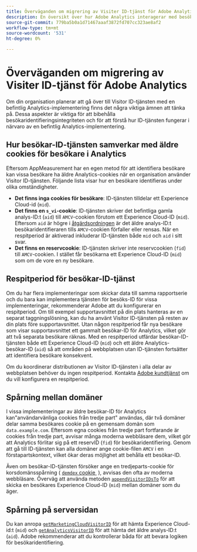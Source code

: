 ```yaml
---
title: Överväganden om migrering av Visiter ID-tjänst för Adobe Analytics
description: En översikt över hur Adobe Analytics interagerar med besökar-ID-tjänsten.
source-git-commit: 779ba5b0a1d71467aaaf3872fd707cc323ae8af2
workflow-type: tm+mt
source-wordcount: '531'
ht-degree: 0%

---
```


# Överväganden om migrering av Visiter ID-tjänst för Adobe Analytics

Om din organisation planerar att gå över till Visitor ID-tjänsten med en befintlig Analytics-implementering finns det några viktiga ämnen att tänka på. Dessa aspekter är viktiga för att bibehålla besökaridentifieringsintegriteten och för att förstå hur ID-tjänsten fungerar i närvaro av en befintlig Analytics-implementering.

## Hur besökar-ID-tjänsten samverkar med äldre cookies för besökare i Analytics

Eftersom AppMeasurement har en egen metod för att identifiera besökare kan vissa besökare ha äldre Analytics-cookies när en organisation använder Visitor ID-tjänsten. Följande lista visar hur en besökare identifieras under olika omständigheter.

* **Det finns inga cookies för besökare**: ID-tjänsten tilldelar ett Experience Cloud-id (`mid`).
* **Det finns en `s_vi`-cookie**: ID-tjänsten skriver det befintliga gamla analys-ID:t (`aid`) till `AMCV`-cookien förutom ett Experience Cloud-ID (`mid`). Eftersom `aid` är högre i [åtgärdsordningen](overview.md) är det äldre analys-ID:t besökaridentifieraren tills `AMCV`-cookien förfaller eller rensas. När en respitperiod är aktiverad inkluderar ID-tjänsten både `mid` och `aid` i sitt svar.
* **Det finns en reservcookie**: ID-tjänsten skriver inte reservcookien (`fid`) till `AMCV`-cookien. I stället får besökarna ett Experience Cloud-ID (`mid`) som om de vore en ny besökare.

## Respitperiod för besökar-ID-tjänst

Om du har flera implementeringar som skickar data till samma rapportserie och du bara kan implementera tjänsten för besöks-ID för vissa implementeringar, rekommenderar Adobe att du konfigurerar en respitperiod. Om till exempel supportavsnittet på din plats hanteras av en separat taggningslösning, kan du ha använt Visitor ID-tjänsten på resten av din plats före supportavsnittet. Utan någon respitperiod får nya besökare som visar supportavsnittet ett gammalt besökar-ID för Analytics, vilket gör att två separata besökare räknas. Med en respitperiod utfärdar besökar-ID-tjänsten både ett Experience Cloud-ID (`mid`) och ett äldre Analytics-besökar-ID (`aid`) så att områden på webbplatsen utan ID-tjänsten fortsätter att identifiera besökare konsekvent.

Om du koordinerar distributionen av Visitor ID-tjänsten i alla delar av webbplatsen behöver du ingen respitperiod. Kontakta [Adobe kundtjänst](https://helpx.adobe.com/se/marketing-cloud/contact-support.html) om du vill konfigurera en respitperiod.

## Spårning mellan domäner

I vissa implementeringar av äldre besökar-ID för Analytics kan&quot;användarvänliga cookies från tredje part&quot; användas, där två domäner delar samma besökares cookie på en gemensam domän som `data.example.com`. Eftersom egna cookies från tredje part fortfarande är cookies från tredje part, avvisar många moderna webbläsare dem, vilket gör att Analytics förlitar sig på ett reservID (`fid`) för besökaridentifiering. Genom att gå till ID-tjänsten kan alla domäner ange cookie-filen `AMCV` i en förstapartskontext, vilket ökar deras möjlighet att behålla ett besökar-ID.

Även om besökar-ID-tjänsten försöker ange en tredjeparts-cookie för korsdomänsspårning ( [`demdex` cookie &#x200B;](https://experienceleague.adobe.com/sv/docs/id-service/using/intro/cookies) ), avvisas den ofta av moderna webbläsare. Överväg att använda metoden [`appendVisitorIDsTo`](https://experienceleague.adobe.com/sv/docs/id-service/using/id-service-api/methods/appendvisitorid) för att skicka en besökares Experience Cloud-ID (`mid`) mellan domäner som du äger.

## Spårning på serversidan

Du kan anropa [`getMarketingCloudVisitorID`](https://experienceleague.adobe.com/sv/docs/id-service/using/id-service-api/methods/getmcvid) för att hämta Experience Cloud-id:t (`mid`) och [`getAnalyticsVisitorID`](https://experienceleague.adobe.com/sv/docs/id-service/using/id-service-api/methods/getanalyticsvisitorid) för att hämta det äldre analys-ID:t (`aid`). Adobe rekommenderar att du kontrollerar båda för att bevara logiken för besökaridentifiering.
